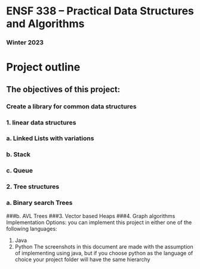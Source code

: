 # ENSF 338 – Practical Data Structures and Algorithms
### Winter 2023
# Project outline
## The objectives of this project:
### Create a library for common data structures
### 1. linear data structures
### a. Linked Lists with variations
### b. Stack
### c. Queue
### 2. Tree structures
### a. Binary search Trees
###b. AVL Trees
###3. Vector based Heaps
###4. Graph algorithms
Implementation Options:
you can implement this project in either one of the following languages:
1. Java
2. Python
The screenshots in this document are made with the assumption of implementing using java,
but if you choose python as the language of choice your project folder will have the same
hierarchy
